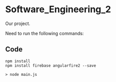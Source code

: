 # Software_Engineering_2
Our project.

Need to run the following commands:

## Code
```
npm install
npm install firebase angularfire2 --save
```
```
> node main.js 
```
